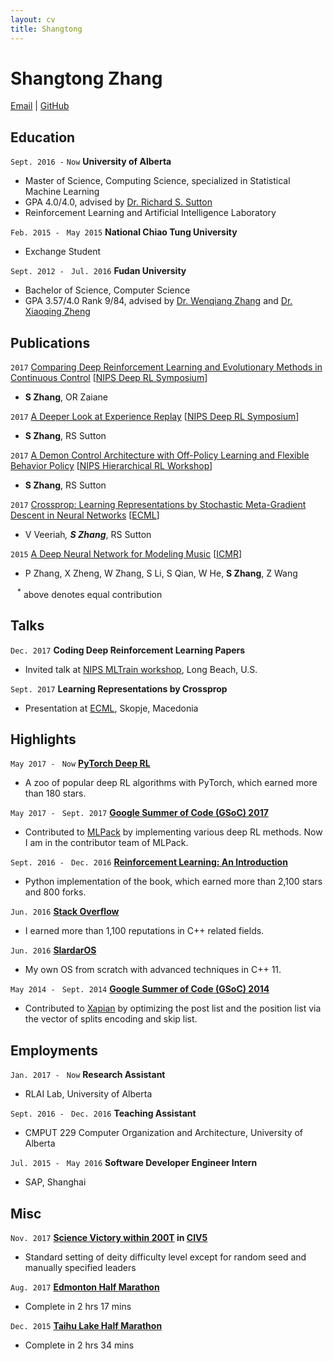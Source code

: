 ```yaml
---
layout: cv
title: Shangtong
---
```

# Shangtong Zhang 

<div id="webaddress">
<a href="mailto:zhangshangtong.cpp@gmail.com">Email</a>
| <a href="https://github.com/ShangtongZhang">GitHub</a>
</div>


## Education

`Sept. 2016 -`
`Now`
__University of Alberta__
- Master of Science, Computing Science, specialized in Statistical Machine Learning
- GPA 4.0/4.0, advised by [Dr. Richard S. Sutton](http://incompleteideas.net/sutton/)
- Reinforcement Learning and Artificial Intelligence Laboratory

`Feb. 2015 - `
`May 2015`
__National Chiao Tung University__
- Exchange Student

`Sept. 2012 - `
`Jul. 2016`
__Fudan University__
- Bachelor of Science, Computer Science
- GPA 3.57/4.0 Rank 9/84, advised by [Dr. Wenqiang Zhang](http://www.cs.fudan.edu.cn/?page_id=2022) and [Dr. Xiaoqing Zheng](http://homepage.fudan.edu.cn/zhengxq/)

## Publications

`2017`
[Comparing Deep Reinforcement Learning and Evolutionary Methods in Continuous Control](https://www.dropbox.com/s/t1fc28a9nbekn8v/nips_2017.pdf?dl=0) [[NIPS Deep RL Symposium](https://sites.google.com/view/deeprl-symposium-nips2017)]
- __S Zhang__, OR Zaiane

`2017`
[A Deeper Look at Experience Replay](https://www.dropbox.com/s/ma320zp2v4fw17w/nips_2017.pdf?dl=0) [[NIPS Deep RL Symposium](https://sites.google.com/view/deeprl-symposium-nips2017)]
- __S Zhang__, RS Sutton

`2017`
[A Demon Control Architecture with Off-Policy Learning and Flexible Behavior Policy](https://www.dropbox.com/s/a0ksjkhqaxbxlvr/nips_2017.pdf?dl=0) [[NIPS Hierarchical RL Workshop](https://sites.google.com/view/hrlnips2017/home?authuser=0)]
- __S Zhang__, RS Sutton

`2017`
[Crossprop: Learning Representations by Stochastic Meta-Gradient Descent in Neural Networks](http://arxiv.org/abs/1612.02879) [[ECML](http://ecmlpkdd2017.ijs.si/)]
- V Veeriah<sup>*</sup>, __S Zhang__<sup>*</sup>, RS Sutton

`2015`
[A Deep Neural Network for Modeling Music](https://www.researchgate.net/publication/275347034_A_Deep_Neural_Network_for_Modeling_Music) [[ICMR](http://www.icmr2015.org/)]
- P Zhang, X Zheng, W Zhang, S Li, S Qian, W He, __S Zhang__, Z Wang

` ` 
<sup>*</sup> above denotes equal contribution

## Talks 

`Dec. 2017` 
__Coding Deep Reinforcement Learning Papers__
- Invited talk at [NIPS MLTrain workshop](https://mltrain.cc/events/nips-highlights-learn-how-to-code-a-paper-with-state-of-the-art-frameworks/), Long Beach, U.S.

`Sept. 2017` 
__Learning Representations by Crossprop__
- Presentation at [ECML](http://ecmlpkdd2017.ijs.si/), Skopje, Macedonia

## Highlights 

`May 2017 - `
`Now`
__[PyTorch Deep RL](https://github.com/ShangtongZhang/DeepRL)__
- A zoo of popular deep RL algorithms with PyTorch, which earned more than 180 stars.

`May 2017 - `
`Sept. 2017` 
__[Google Summer of Code (GSoC) 2017](https://summerofcode.withgoogle.com/archive/2017/projects/4800276775043072/)__
- Contributed to [MLPack](http://mlpack.org/) by implementing various deep RL methods. Now I am in the contributor team of MLPack.

`Sept. 2016 - `
`Dec. 2016`
__[Reinforcement Learning: An Introduction](https://github.com/ShangtongZhang/reinforcement-learning-an-introduction)__
- Python implementation of the book, which earned more than 2,100 stars and 800 forks.

`Jun. 2016`
__[Stack Overflow](https://stackoverflow.com/users/3650053/t-ng)__
- I earned more than 1,100 reputations in C++ related fields.

`Jun. 2016`
__[SlardarOS](https://github.com/ShangtongZhang/SlardarOS)__
- My own OS from scratch with advanced techniques in C++ 11.


`May 2014 - `
`Sept. 2014`
__[Google Summer of Code (GSoC) 2014](https://www.google-melange.com/archive/gsoc/2014/orgs/xapian/projects/shangtongzhang.html)__
- Contributed to [Xapian](https://xapian.org/) by optimizing the post list and the position list via the vector of splits encoding and skip list.

## Employments

`Jan. 2017 - `
`Now`
__Research Assistant__
- RLAI Lab, University of Alberta

`Sept. 2016 - `
`Dec. 2016`
__Teaching Assistant__
- CMPUT 229 Computer Organization and Architecture, University of Alberta

`Jul. 2015 - `
`May 2016`
__Software Developer Engineer Intern__
- SAP, Shanghai

## Misc

`Nov. 2017`
__[Science Victory within 200T](https://tieba.baidu.com/p/5440852743?pid=115414082603&cid=0&red_tag=1704425195#115414082603) in [CIV5](http://www.civilization5.com/)__
- Standard setting of deity difficulty level except for random seed and manually specified leaders

`Aug. 2017` 
__[Edmonton Half Marathon](http://www.edmontonmarathon.ca/)__
- Complete in 2 hrs 17 mins

`Dec. 2015`
__[Taihu Lake Half Marathon](http://www.runsuzhou.com/)__
- Complete in 2 hrs 34 mins
